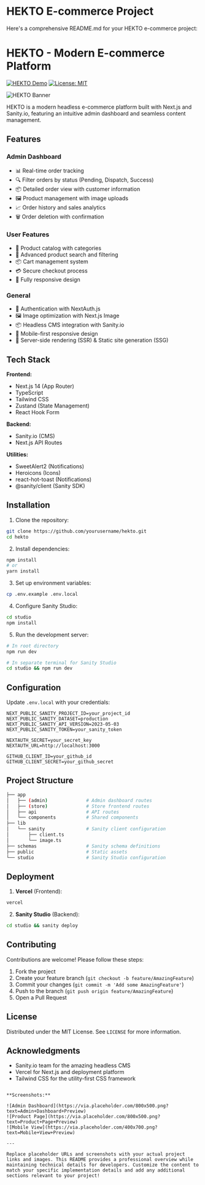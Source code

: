# HEKTO E-commerce Project

Here's a comprehensive README.md for your HEKTO e-commerce project:

# HEKTO - Modern E-commerce Platform

[![HEKTO Demo](https://img.shields.io/badge/Live-Demo-brightgreen)](https://heiko-31fbb.web.app/)
[![License: MIT](https://img.shields.io/badge/License-MIT-blue.svg)](https://opensource.org/licenses/MIT)

![HEKTO Banner](https://www.bypeople.com/wp-content/uploads/2022/05/ecommerce-ui-kit.png)

HEKTO is a modern headless e-commerce platform built with Next.js and Sanity.io, featuring an intuitive admin dashboard and seamless content management.

## Features

### Admin Dashboard
- 📊 Real-time order tracking
- 🔍 Filter orders by status (Pending, Dispatch, Success)
- 📦 Detailed order view with customer information
- 🖼️ Product management with image uploads
- 📈 Order history and sales analytics
- 🗑️ Order deletion with confirmation

### User Features
- 🛒 Product catalog with categories
- 🔎 Advanced product search and filtering
- 📦 Cart management system
- 💳 Secure checkout process
- 📱 Fully responsive design

### General
- 🔐 Authentication with NextAuth.js
- 🖼️ Image optimization with Next.js Image
- 📦 Headless CMS integration with Sanity.io
- 📱 Mobile-first responsive design
- 🚀 Server-side rendering (SSR) & Static site generation (SSG)

## Tech Stack

**Frontend:**
- Next.js 14 (App Router)
- TypeScript
- Tailwind CSS
- Zustand (State Management)
- React Hook Form

**Backend:**
- Sanity.io (CMS)
- Next.js API Routes

**Utilities:**
- SweetAlert2 (Notifications)
- Heroicons (Icons)
- react-hot-toast (Notifications)
- @sanity/client (Sanity SDK)

## Installation

1. Clone the repository:
```bash
git clone https://github.com/yourusername/hekto.git
cd hekto
```

2. Install dependencies:
```bash
npm install
# or
yarn install
```

3. Set up environment variables:
```bash
cp .env.example .env.local
```

4. Configure Sanity Studio:
```bash
cd studio
npm install
```

5. Run the development server:
```bash
# In root directory
npm run dev

# In separate terminal for Sanity Studio
cd studio && npm run dev
```

## Configuration

Update `.env.local` with your credentials:
```env
NEXT_PUBLIC_SANITY_PROJECT_ID=your_project_id
NEXT_PUBLIC_SANITY_DATASET=production
NEXT_PUBLIC_SANITY_API_VERSION=2023-05-03
NEXT_PUBLIC_SANITY_TOKEN=your_sanity_token

NEXTAUTH_SECRET=your_secret_key
NEXTAUTH_URL=http://localhost:3000

GITHUB_CLIENT_ID=your_github_id
GITHUB_CLIENT_SECRET=your_github_secret
```

## Project Structure

```bash
├── app
│   ├── (admin)              # Admin dashboard routes
│   ├── (store)              # Store frontend routes
│   ├── api                  # API routes
│   └── components           # Shared components
├── lib
│   └── sanity               # Sanity client configuration
│       ├── client.ts
│       └── image.ts
├── schemas                  # Sanity schema definitions
├── public                   # Static assets
└── studio                   # Sanity Studio configuration
```

## Deployment

1. **Vercel** (Frontend):
```bash
vercel
```

2. **Sanity Studio** (Backend):
```bash
cd studio && sanity deploy
```

## Contributing

Contributions are welcome! Please follow these steps:
1. Fork the project
2. Create your feature branch (`git checkout -b feature/AmazingFeature`)
3. Commit your changes (`git commit -m 'Add some AmazingFeature'`)
4. Push to the branch (`git push origin feature/AmazingFeature`)
5. Open a Pull Request

## License

Distributed under the MIT License. See `LICENSE` for more information.

## Acknowledgments

- Sanity.io team for the amazing headless CMS
- Vercel for Next.js and deployment platform
- Tailwind CSS for the utility-first CSS framework
```

**Screenshots:**

![Admin Dashboard](https://via.placeholder.com/800x500.png?text=Admin+Dashboard+Preview)
![Product Page](https://via.placeholder.com/800x500.png?text=Product+Page+Preview)
![Mobile View](https://via.placeholder.com/400x700.png?text=Mobile+View+Preview)

---

Replace placeholder URLs and screenshots with your actual project links and images. This README provides a professional overview while maintaining technical details for developers. Customize the content to match your specific implementation details and add any additional sections relevant to your project!